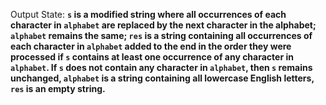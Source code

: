 Output State: **`s` is a modified string where all occurrences of each character in `alphabet` are replaced by the next character in the alphabet; `alphabet` remains the same; `res` is a string containing all occurrences of each character in `alphabet` added to the end in the order they were processed if `s` contains at least one occurrence of any character in `alphabet`. If `s` does not contain any character in `alphabet`, then `s` remains unchanged, `alphabet` is a string containing all lowercase English letters, `res` is an empty string.**